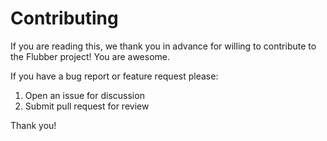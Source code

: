 # Contributing

If you are reading this, we thank you in advance for willing to contribute to the Flubber project! You are awesome.

If you have a bug report or feature request please:

1. Open an issue for discussion
2. Submit pull request for review

Thank you!
